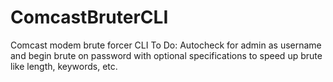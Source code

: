 # ComcastBruterCLI
Comcast modem brute forcer CLI
To Do: Autocheck for admin as username and begin brute on password with optional specifications to speed up brute like length, keywords, etc.
